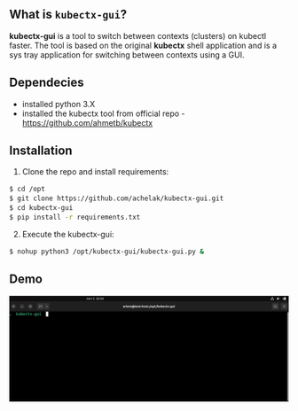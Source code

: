 ## What is `kubectx-gui`?
**kubectx-gui** is a tool to switch between contexts (clusters) on kubectl faster. 
The tool is based on the original **kubectx** shell application and is a sys tray application for switching between contexts using a GUI.
## Dependecies
- installed python 3.X
- installed the kubectx tool from official repo - https://github.com/ahmetb/kubectx

## Installation
1. Clone the repo and install requirements:
```sh
$ cd /opt
$ git clone https://github.com/achelak/kubectx-gui.git
$ cd kubectx-gui
$ pip install -r requirements.txt
```
2. Execute the kubectx-gui:
```sh
$ nohup python3 /opt/kubectx-gui/kubectx-gui.py &
```
## Demo
![](https://github.com/achelak/kubectx-gui/blob/main/kx.gif)
